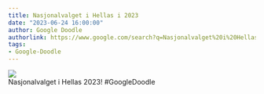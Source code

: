 ```yaml
---
title: Nasjonalvalget i Hellas i 2023
date: "2023-06-24 16:00:00"
author: Google Doodle
authorlink: https://www.google.com/search?q=Nasjonalvalget%20i%20Hellas%202023
tags:
- Google-Doodle
---
```

<img src="https://www.google.com/logos/doodles/2023/greece-national-elections-2023-6753651837110153-l.png" referrerpolicy="no-referrer"><br>Nasjonalvalget i Hellas 2023! #GoogleDoodle